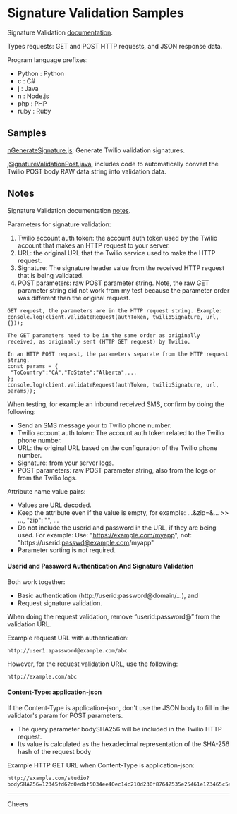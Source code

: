 # Signature Validation Samples

Signature Validation [documentation](https://www.twilio.com/docs/usage/security#validating-requests).

Types requests: GET and POST HTTP requests, and JSON response data.

Program language prefixes:
+ Python : Python
+ c : C#
+ j : Java
+ n : Node.js
+ php : PHP
+ ruby : Ruby

## Samples

[nGenerateSignature.js](nGenerateSignature.js): Generate Twilio validation signatures.

[jSignatureValidationPost.java](jSignatureValidationPost.java), 
includes code to automatically convert the Twilio POST body RAW data string into validation data.

## Notes

Signature Validation documentation [notes](https://www.twilio.com/docs/usage/security#notes).

Parameters for signature validation:
1. Twilio account auth token: the account auth token used by the Twilio account that makes an HTTP request to your server.
2. URL: the original URL that the Twilio service used to make the HTTP request.
3. Signature: The signature header value from the received HTTP request that is being validated.
4. POST parameters: raw POST parameter string.
Note, the raw GET parameter string did not work from my test because 
the parameter order was different than the original request.
````
GET request, the parameters are in the HTTP request string. Example:
console.log(client.validateRequest(authToken, twilioSignature, url, {}));

The GET parameters need to be in the same order as originally received, as originally sent (HTTP GET request) by Twilio. 

In an HTTP POST request, the parameters separate from the HTTP request string.
const params = {
 "ToCountry":"CA","ToState":"Alberta",...
};
console.log(client.validateRequest(authToken, twilioSignature, url, params));
````
When testing, for example an inbound received SMS, confirm by doing the following:
+ Send an SMS message your to Twilio phone number.
+ Twilio account auth token: The account auth token related to the Twilio phone number.
+ URL: the original URL based on the configuration of the Twilio phone number.
+ Signature: from your server logs.
+ POST parameters: raw POST parameter string, also from the logs or from the Twilio logs.

Attribute name value pairs:
+ Values are URL decoded.
+ Keep the attribute even if the value is empty, for example: ...&zip=&... >> ..., "zip": "", ...
+ Do not include the userid and password in the URL, if they are being used. For example:
Use: "https://example.com/myapp", not: "https://userid:passwd@example.com/myapp"
+ Parameter sorting is not required.

#### Userid and Password Authentication And Signature Validation

Both work together:
+ Basic authentication (http://userid:password@domain/...), and 
+ Request signature validation.

When doing the request validation, remove “userid:password@” from the validation URL.

Example request URL with authentication:
````
http://user1:apassword@example.com/abc
````
However, for the request validation URL, use the following:
````
http://example.com/abc
````

#### Content-Type: application-json

If the Content-Type is application-json, 
don't use the JSON body to fill in the validator's param for POST parameters.
+ The query parameter bodySHA256 will be included in the Twilio HTTP request.
+ Its value is calculated as the hexadecimal representation of the SHA-256 hash of the request body

Example HTTP GET URL when Content-Type is application-json:
````
http://example.com/studio?bodySHA256=12345fd62d0edbf5034ee40ec14c210d230f87642535e25461e123465c545057
````
--------------------------------------------------------------------------------
Cheers